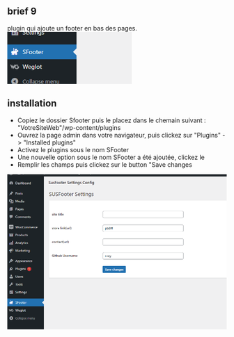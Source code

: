 ## brief 9

plugin qui ajoute un footer en bas des pages.
![plugin](screenshot.png)

## installation

- Copiez le dossier Sfooter puis le placez dans le chemain suivant : "VotreSiteWeb"/wp-content/plugins
- Ouvrez la page admin dans votre navigateur, puis clickez sur "Plugins" -> "Installed plugins"
- Activez le plugins sous le nom SFooter
- Une nouvelle option sous le nom SFooter a été ajoutée, clickez le
- Remplir les champs puis clickez sur le button "Save changes


![panel](panel.png)
